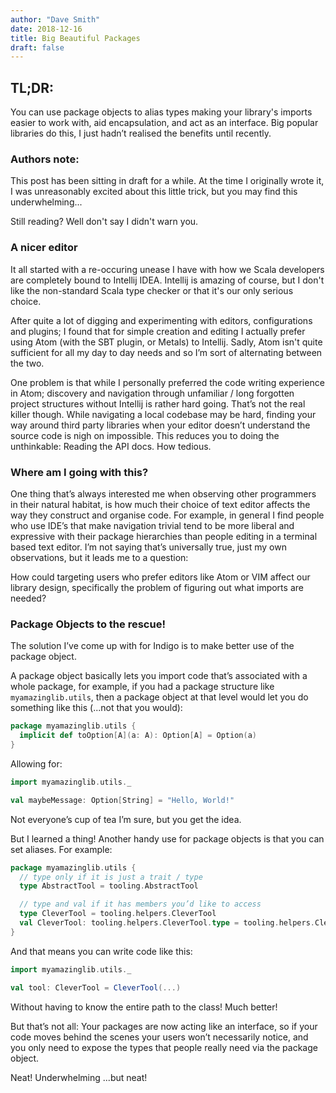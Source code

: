 ```yaml
---
author: "Dave Smith"
date: 2018-12-16
title: Big Beautiful Packages
draft: false
---
```


## TL;DR:

You can use package objects to alias types making your library's imports easier to work with, aid encapsulation, and act as an interface. Big popular libraries do this, I just hadn’t realised the benefits until recently.

### Authors note:

This post has been sitting in draft for a while. At the time I originally wrote it, I was unreasonably excited about this little trick, but you may find this underwhelming...

Still reading? Well don't say I didn't warn you.

### A nicer editor

It all started with a re-occuring unease I have with how we Scala developers are completely bound to Intellij IDEA. Intellij is amazing of course, but I don't like the non-standard Scala type checker or that it's our only serious choice.

After quite a lot of digging and experimenting with editors, configurations and plugins; I found that for simple creation and editing I actually prefer using Atom (with the SBT plugin, or Metals) to Intellij. Sadly, Atom isn't quite sufficient for all my day to day needs and so I’m sort of alternating between the two.

One problem is that while I personally preferred the code writing experience in Atom; discovery and navigation through unfamiliar / long forgotten project structures without Intellij is rather hard going. That’s not the real killer though. While navigating a local codebase may be hard, finding your way around third party libraries when your editor doesn’t understand the source code is nigh on impossible. This reduces you to doing the unthinkable: Reading the API docs. How tedious.

### Where am I going with this?

One thing that’s always interested me when observing other programmers in their natural habitat, is how much their choice of text editor affects the way they construct and organise code. For example, in general I find people who use IDE’s that make navigation trivial tend to be more liberal and expressive with their package hierarchies than people editing in a terminal based text editor. I’m not saying that’s universally true, just my own observations, but it leads me to a question:

How could targeting users who prefer editors like Atom or VIM affect our library design, specifically the problem of figuring out what imports are needed?

### Package Objects to the rescue!

The solution I’ve come up with for Indigo is to make better use of the package object.

A package object basically lets you import code that’s associated with a whole package, for example, if you had a package structure like `myamazinglib.utils`, then a package object at that level would let you do something like this (...not that you would):

```scala
package myamazinglib.utils {
  implicit def toOption[A](a: A): Option[A] = Option(a)
}
```

Allowing for:

```scala
import myamazinglib.utils._

val maybeMessage: Option[String] = "Hello, World!"
```

Not everyone’s cup of tea I’m sure, but you get the idea.

But I learned a thing! Another handy use for package objects is that you can set aliases. For example:

```scala
package myamazinglib.utils {
  // type only if it is just a trait / type
  type AbstractTool = tooling.AbstractTool

  // type and val if it has members you’d like to access
  type CleverTool = tooling.helpers.CleverTool
  val CleverTool: tooling.helpers.CleverTool.type = tooling.helpers.CleverTool
}
```

And that means you can write code like this:

```scala
import myamazinglib.utils._

val tool: CleverTool = CleverTool(...)
```

Without having to know the entire path to the class! Much better!

But that’s not all: Your packages are now acting like an interface, so if your code moves behind the scenes your users won’t necessarily notice, and you only need to expose the types that people really need via the package object.

Neat! Underwhelming ...but neat!
